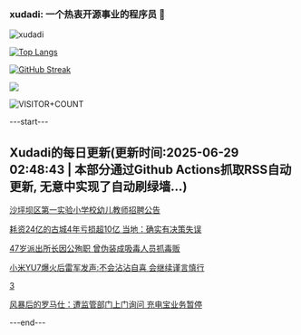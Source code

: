 ### xudadi: 一个热衷开源事业的程序员 👋

![xudadi](https://github-readme-stats-git-masterorgs-github-readme-stats-team.vercel.app/api?username=xudadi)

[![Top Langs](https://github-readme-stats.vercel.app/api/top-langs/?username=xudadi)](https://github.com/anuraghazra/github-readme-stats)

[![GitHub Streak](https://streak-stats.demolab.com?user=xudadi&locale=zh_Hans)](https://git.io/streak-stats)

![](https://raw.githubusercontent.com/xudadi/xudadi/main/assets/github-contribution-grid-snake.svg)

![VISITOR+COUNT](https://komarev.com/ghpvc/?username=xudadi&label=VISITOR+COUNT)


---start---

## Xudadi的每日更新(更新时间:2025-06-29 02:48:43 | 本部分通过Github Actions抓取RSS自动更新, 无意中实现了自动刷绿墙...)

[沙坪坝区第一实验小学校幼儿教师招聘公告](https://www.gongkaoleida.com/article/2479148)

[耗资24亿的古城4年亏损超10亿 当地：确实有决策失误](https://m.163.com/news/article/K34D6QUG055040N3.html)

[47岁派出所长因公殉职 曾伪装成吸毒人员抓毒贩](https://m.163.com/news/article/K35SDNN1051492T3.html)

[小米YU7爆火后雷军发声:不会沾沾自喜 会继续谨言慎行](https://m.163.com/news/article/K35LHSGG0512B07B.html)

[3](https://m.163.com/touch/news/sub/domestic)

[风暴后的罗马仕：遭监管部门上门询问 充电宝业务暂停](https://m.163.com/news/article/K34RKBNV05198R91.html)

---end---
